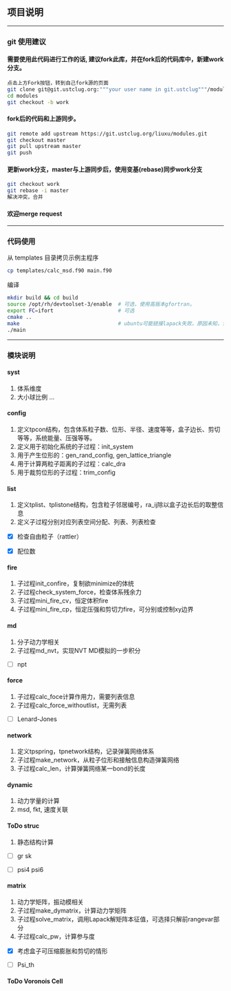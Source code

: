 ## 项目说明
------

### git 使用建议
#### 需要使用此代码进行工作的话, 建议fork此库，并在fork后的代码库中，新建work分支。
```bash
点击上方Fork按钮，转到自己fork源的页面
git clone git@git.ustclug.org:"""your user name in git.ustclug"""/modules.git
cd modules
git checkout -b work
```
#### fork后的代码和上游同步。
```bash
git remote add upstream https://git.ustclug.org/liuxu/modules.git
git checkout master
git pull upstream master
git push 
```
#### 更新work分支，master与上游同步后，使用变基(rebase)同步work分支
```bash
git checkout work
git rebase -i master
解决冲突，合并
```
#### 欢迎merge request

-----
### 代码使用
从 templates 目录拷贝示例主程序
```bash
cp templates/calc_msd.f90 main.f90
```
编译
```bash
mkdir build && cd build
source /opt/rh/devtoolset-3/enable  # 可选，使用高版本gfortran。
export FC=ifort                     # 可选
cmake ..
make                                # ubuntu可能链接lapack失败，原因未知，请使用RedHat系linux系统
./main
```

-----
### 模块说明
#### syst
1. 体系维度
2. 大小球比例
...


#### config
1. 定义tpcon结构，包含体系粒子数、位形、半径、速度等等，盒子边长、剪切等等，系统能量、压强等等。
2. 定义用于初始化系统的子过程：init_system
3. 用于产生位形的：gen_rand_config, gen_lattice_triangle
4. 用于计算两粒子距离的子过程：calc_dra
5. 用于裁剪位形的子过程：trim_config


#### list
1. 定义tplist、tplistone结构，包含粒子邻居编号，ra_ij除以盒子边长后的取整信息
2. 定义子过程分别对应列表空间分配、列表、列表检查

- [x] 检查自由粒子（rattler）
- [x] 配位数


#### fire
1. 子过程init_confire，复制欲minimize的体统
2. 子过程check_system_force，检查体系残余力
3. 子过程mini_fire_cv，恒定体积fire
4. 子过程mini_fire_cp，恒定压强和剪切力fire，可分别或控制xy边界


#### md
1. 分子动力学相关
2. 子过程md_nvt，实现NVT MD模拟的一步积分

- [ ] npt


#### force
1. 子过程calc_foce计算作用力，需要列表信息
2. 子过程calc_force_withoutlist，无需列表

- [ ] Lenard-Jones


#### network
1. 定义tpspring，tpnetwork结构，记录弹簧网络体系
2. 子过程make_network，从粒子位形和接触信息构造弹簧网络
3. 子过程calc_len，计算弹簧网络某一bond的长度


#### dynamic
1. 动力学量的计算
2. msd, fkt, 速度关联


#### ToDo struc
1. 静态结构计算

- [ ] gr sk
- [ ] psi4 psi6


#### matrix
1. 动力学矩阵，振动模相关
2. 子过程make_dymatrix，计算动力学矩阵
3. 子过程solve_matrix，调用Lapack解矩阵本征值，可选择只解前rangevar部分
4. 子过程calc_pw，计算参与度

- [x] 考虑盒子可压缩膨胀和剪切的情形
- [ ] Psi_th



#### ToDo Voronois Cell
